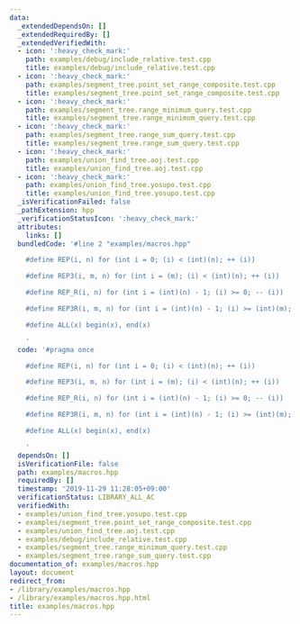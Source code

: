 ```yaml
---
data:
  _extendedDependsOn: []
  _extendedRequiredBy: []
  _extendedVerifiedWith:
  - icon: ':heavy_check_mark:'
    path: examples/debug/include_relative.test.cpp
    title: examples/debug/include_relative.test.cpp
  - icon: ':heavy_check_mark:'
    path: examples/segment_tree.point_set_range_composite.test.cpp
    title: examples/segment_tree.point_set_range_composite.test.cpp
  - icon: ':heavy_check_mark:'
    path: examples/segment_tree.range_minimum_query.test.cpp
    title: examples/segment_tree.range_minimum_query.test.cpp
  - icon: ':heavy_check_mark:'
    path: examples/segment_tree.range_sum_query.test.cpp
    title: examples/segment_tree.range_sum_query.test.cpp
  - icon: ':heavy_check_mark:'
    path: examples/union_find_tree.aoj.test.cpp
    title: examples/union_find_tree.aoj.test.cpp
  - icon: ':heavy_check_mark:'
    path: examples/union_find_tree.yosupo.test.cpp
    title: examples/union_find_tree.yosupo.test.cpp
  _isVerificationFailed: false
  _pathExtension: hpp
  _verificationStatusIcon: ':heavy_check_mark:'
  attributes:
    links: []
  bundledCode: '#line 2 "examples/macros.hpp"

    #define REP(i, n) for (int i = 0; (i) < (int)(n); ++ (i))

    #define REP3(i, m, n) for (int i = (m); (i) < (int)(n); ++ (i))

    #define REP_R(i, n) for (int i = (int)(n) - 1; (i) >= 0; -- (i))

    #define REP3R(i, m, n) for (int i = (int)(n) - 1; (i) >= (int)(m); -- (i))

    #define ALL(x) begin(x), end(x)

    '
  code: '#pragma once

    #define REP(i, n) for (int i = 0; (i) < (int)(n); ++ (i))

    #define REP3(i, m, n) for (int i = (m); (i) < (int)(n); ++ (i))

    #define REP_R(i, n) for (int i = (int)(n) - 1; (i) >= 0; -- (i))

    #define REP3R(i, m, n) for (int i = (int)(n) - 1; (i) >= (int)(m); -- (i))

    #define ALL(x) begin(x), end(x)

    '
  dependsOn: []
  isVerificationFile: false
  path: examples/macros.hpp
  requiredBy: []
  timestamp: '2019-11-29 11:28:05+09:00'
  verificationStatus: LIBRARY_ALL_AC
  verifiedWith:
  - examples/union_find_tree.yosupo.test.cpp
  - examples/segment_tree.point_set_range_composite.test.cpp
  - examples/union_find_tree.aoj.test.cpp
  - examples/debug/include_relative.test.cpp
  - examples/segment_tree.range_minimum_query.test.cpp
  - examples/segment_tree.range_sum_query.test.cpp
documentation_of: examples/macros.hpp
layout: document
redirect_from:
- /library/examples/macros.hpp
- /library/examples/macros.hpp.html
title: examples/macros.hpp
---
```


